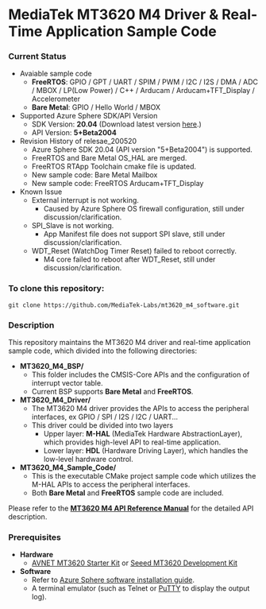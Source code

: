 # MediaTek MT3620 M4 Driver & Real-Time Application Sample Code
### Current Status
* Avaiable sample code
    * **FreeRTOS**: GPIO / GPT / UART / SPIM / PWM / I2C / I2S / DMA / ADC / MBOX / LP(Low Power) / C++ / Arducam / Arducam+TFT_Display / Accelerometer
    * **Bare Metal**: GPIO / Hello World / MBOX
* Supported Azure Sphere SDK/API Version
    * SDK Version: **20.04** (Download latest version [here](https://docs.microsoft.com/en-ca/azure-sphere/install/install-sdk#install-the-azure-sphere-sdk).)
    * API Version: **5+Beta2004**
* Revision History of relesae_200520
    * Azure Sphere SDK 20.04 (API version "5+Beta2004") is supported.
    * FreeRTOS and Bare Metal OS_HAL are merged.
    * FreeRTOS RTApp Toolchain cmake file is updated.
    * New sample code: Bare Metal Mailbox
    * New sample code: FreeRTOS Arducam+TFT_Display
* Known Issue
    * External interrupt is not working.
        * Caused by Azure Sphere OS firewall configuration, still under discussion/clarification.
    * SPI_Slave is not working.
        * App Manifest file does not support SPI slave, still under discussion/clarification.
    * WDT_Reset (WatchDog Timer Reset) failed to reboot correctly.
        * M4 core failed to reboot after WDT_Reset, still under discussion/clarification.

### To clone this repository:
```
git clone https://github.com/MediaTek-Labs/mt3620_m4_software.git
```

### Description
This repository maintains the MT3620 M4 driver and real-time application sample code, which divided into the following directories:
* **MT3620_M4_BSP/**
    * This folder includes the CMSIS-Core APIs and the configuration of interrupt vector table.
    * Current BSP supports **Bare Metal** and **FreeRTOS**.  
* **MT3620_M4_Driver/**
    * The MT3620 M4 driver provides the APIs to access the peripheral interfaces, ex GPIO / SPI / I2S / I2C / UART...
    * This driver could be divided into two layers
        * Upper layer: **M-HAL** (MediaTek Hardware AbstractionLayer), which provides high-level API to real-time application.
        * Lower layer: **HDL** (Hardware Driving Layer), which handles the low-level hardware control.  
* **MT3620_M4_Sample_Code/**
    * This is the executable CMake project sample code which utilizes the M-HAL APIs to access the peripheral interfaces.
    * Both **Bare Metal** and **FreeRTOS** sample code are included.  

Please refer to the **[MT3620 M4 API Reference Manual](https://support.mediatek.com/AzureSphere/mt3620/M4_API_Reference_Manual)** for the detailed API description.  

### Prerequisites
* **Hardware**
    * [AVNET MT3620 Starter Kit](https://www.avnet.com/shop/us/products/avnet-engineering-services/aes-ms-mt3620-sk-g-3074457345636825680/) or [Seeed MT3620 Development Kit](https://www.seeedstudio.com/Azure-Sphere-MT3620-Development-Kit-US-Version-p-3052.html)
* **Software**
    * Refer to [Azure Sphere software installation guide](https://docs.microsoft.com/en-ca/azure-sphere/install/overview).
    * A terminal emulator (such as Telnet or [PuTTY](https://www.chiark.greenend.org.uk/~sgtatham/putty/) to display the output log).